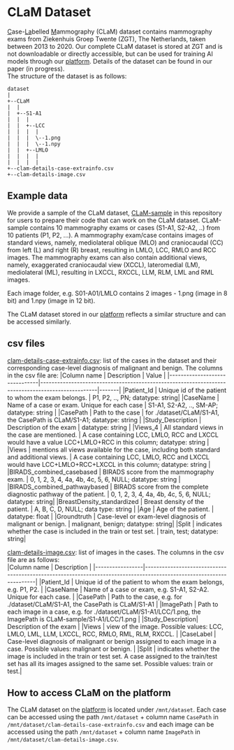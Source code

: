 # CLaM Dataset
<ins>C</ins>ase-<ins>La</ins>belled <ins>M</ins>ammography (CLaM) dataset contains mammography exams from Ziekenhuis Groep Twente (ZGT), The Netherlands, taken between 2013 to 2020. Our complete CLaM dataset is stored at ZGT and is not downloadable or directly accessible, but can be used for training AI models through our [platform](https://fe.zgt.nl). Details of the dataset can be found in our paper (in progress). <br/> 
The structure of the dataset is as follows:
```
dataset
| 
+--CLaM
|  |
|  +--S1-A1
|  |  |
|  |  +--LCC
|  |  |  |
|  |  |  \--1.png
|  |  |  \--1.npy
|  |  +--LMLO
|  |  |  |
|  |  |  |
+--clam-details-case-extrainfo.csv
+--clam-details-image.csv 
```

## Example data
We provide a sample of the CLaM dataset, [CLaM-sample](./dataset) in this repository for users to prepare their code that can work on the CLaM dataset. CLaM-sample contains 10 mammography exams or cases (S1-A1, S2-A2, ..) from 10 patients (P1, P2, ...). A mammography exam/case contains images of standard views, namely, mediolateral oblique (MLO) and craniocaudal (CC) from left (L) and right (R) breast, resulting in LMLO, LCC, RMLO and RCC images. The mammography exams can also contain additional views, namely, exaggerated craniocaudal view (XCCL), lateromedial (LM), mediolateral (ML), resulting in LXCCL, RXCCL, LLM, RLM, LML and RML images. 

Each image folder, e.g. S01-A01/LMLO contains 2 images - 1.png (image in 8 bit) and 1.npy (image in 12 bit). 

The CLaM dataset stored in our [platform](https://fe.zgt.nl) reflects a similar structure and can be accessed similarly.

## csv files
[clam-details-case-extrainfo.csv](./dataset/clam-details-case-extrainfo.csv): list of the cases in the dataset and their corresponding case-level diagnosis of malignant and benign. The columns in the csv file are: 
|Column name                    | Description                                                                                      | Value |
|-------------------------------|--------------------------------------------------------------------------------------------------|-------|
|Patient_Id                     | Unique id of the patient to whom the exam belongs.                                  | P1, P2, .., PN; datatype: string|
|CaseName                       | Name of a case or exam. Unique for each case                                  | S1-A1, S2-A2, .., SM-AP; datatype: string |
|CasePath                       | Path to the case                       | for ./dataset/CLaM/S1-A1, the CasePath is CLaM/S1-A1; datatype: string |
|Study_Description              | Description of the exam                                                                          | datatype: string |
|Views_4                        | All standard views in the case are mentioned.                                                    | A case containing LCC, LMLO, RCC and LXCCL would have a value LCC+LMLO+RCC in this column; datatype: string | 
|Views                          | mentions all views available for the case, including both standard and additional views.          | A case containing LCC, LMLO, RCC and LXCCL would have LCC+LMLO+RCC+LXCCL in this column; datatype: string |
|BIRADS_combined_casebased      | BIRADS score from the mammography exam. | 0, 1, 2, 3, 4, 4a, 4b, 4c, 5, 6, NULL; datatype: string |
|BIRADS_combined_pathwaybased   | BIRADS score from the complete diagnostic pathway of the patient.  | 0, 1, 2, 3, 4, 4a, 4b, 4c, 5, 6, NULL; datatype: string|
|BreastDensity_standardized     | Breast density of the patient.                                        | A, B, C, D, NULL; data type: string |
|Age                            | Age of the patient.                                                                               | datatype: float |
|Groundtruth                    | Case-level or exam-level diagnosis of malignant or benign.          | malignant, benign; datatype: string|
|Split                          | indicates whether the case is included in the train or test set.            | train, test; datatype: string|


[clam-details-image.csv](./dataset/clam-details-image.csv): list of images in the cases. The columns in the csv file are as follows:<br/>
|Column name      | Description                                                                                                         |
|-----------------|---------------------------------------------------------------------------------------------------------------------|
|Patient_Id       | Unique id of the patient to whom the exam belongs, e.g. P1, P2.                                                    |
|CaseName         | Name of a case or exam, e.g. S1-A1, S2-A2. Unique for each case.                                                            |
|CasePath         | Path to the case, e.g. for ./dataset/CLaM/S1-A1, the CasePath is CLaM/S1-A1                                         |
|ImagePath        | Path to each image in a case, e.g. for ./dataset/CLaM/S1-A1/LCC/1.png, the ImagePath is CLaM-sample/S1-A1/LCC/1.png |
|Study_Description| Description of the exam                                                                                             |
|Views            | view of the image. Possible values: LCC, LMLO, LML, LLM, LXCCL, RCC, RMLO, RML, RLM, RXCCL.                         |
|CaseLabel        | Case-level diagnosis of malignant or benign assigned to each image in a case. Possible values: malignant or  benign.         |
|Split            | indicates whether the image is included in the train or test set. A case assigned to the train/test set has all its images assigned to the same set. Possible values: train or test.|

## How to access CLaM on the platform
The CLaM dataset on the [platform](https://fe.zgt.nl) is located under ```/mnt/dataset```. Each case can be accessed using the path ```/mnt/dataset``` + column name ```CasePath``` in ```/mnt/dataset/clam-details-case-extrainfo.csv``` and each image can be accessed using the path ```/mnt/dataset``` + column name ```ImagePath``` in ```/mnt/dataset/clam-details-image.csv```.
